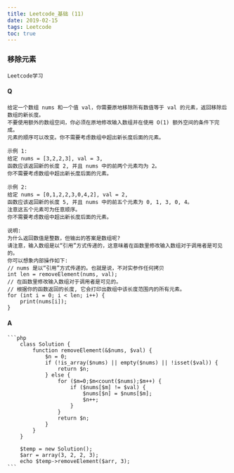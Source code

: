 ```yaml
---
title: Leetcode_基础 (11)
date: 2019-02-15
tags: Leetcode
toc: true
---
```


### 移除元素
    Leetcode学习

<!-- more -->

#### Q
    给定一个数组 nums 和一个值 val，你需要原地移除所有数值等于 val 的元素，返回移除后数组的新长度。
    不要使用额外的数组空间，你必须在原地修改输入数组并在使用 O(1) 额外空间的条件下完成。
    元素的顺序可以改变。你不需要考虑数组中超出新长度后面的元素。

    示例 1:
    给定 nums = [3,2,2,3], val = 3,
    函数应该返回新的长度 2, 并且 nums 中的前两个元素均为 2。
    你不需要考虑数组中超出新长度后面的元素。

    示例 2:
    给定 nums = [0,1,2,2,3,0,4,2], val = 2,
    函数应该返回新的长度 5, 并且 nums 中的前五个元素为 0, 1, 3, 0, 4。
    注意这五个元素可为任意顺序。
    你不需要考虑数组中超出新长度后面的元素。

    说明:
    为什么返回数值是整数，但输出的答案是数组呢?
    请注意，输入数组是以“引用”方式传递的，这意味着在函数里修改输入数组对于调用者是可见的。
    你可以想象内部操作如下:
    // nums 是以“引用”方式传递的。也就是说，不对实参作任何拷贝
    int len = removeElement(nums, val);
    // 在函数里修改输入数组对于调用者是可见的。
    // 根据你的函数返回的长度, 它会打印出数组中该长度范围内的所有元素。
    for (int i = 0; i < len; i++) {
        print(nums[i]);
    }

#### A
    ```php
        class Solution {
            function removeElement(&$nums, $val) {
                $n = 0;
                if (!is_array($nums) || empty($nums) || !isset($val)) {
                    return $n;
                } else {
                    for ($m=0;$m<count($nums);$m++) {
                        if ($nums[$m] != $val) {
                            $nums[$n] = $nums[$m];
                            $n++;
                        }
                    }
                    return $n;
                }
            }
        }

        $temp = new Solution();
        $arr = array(3, 2, 2, 3);
        echo $temp->removeElement($arr, 3);
    ```
